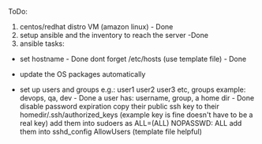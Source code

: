 ToDo:

1. centos/redhat distro VM (amazon linux) - Done
2. setup ansible and the inventory to reach the server -Done
3. ansible tasks:

- set hostname - Done
  dont forget /etc/hosts (use template file) - Done

- update the OS packages automatically

- set up users and groups e.g.: user1 user2 user3 etc, groups example: devops, qa, dev - Done
  a user has: username, group, a home dir - Done
  disable password expiration
  copy their public ssh key to their homedir/.ssh/authorized_keys (example key is fine doesn't have to be a real key)
  add them into sudoers as ALL=(ALL) NOPASSWD: ALL
  add them into sshd_config AllowUsers (template file helpful)
